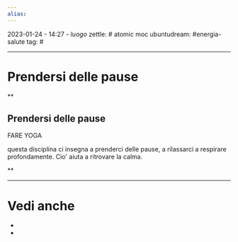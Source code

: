 ```yaml
---
alias: 
---
```

2023-01-24 - 14:27 - *luogo*
zettle: # atomic moc
ubuntudream: #energia-salute
tag: #

---
# Prendersi delle pause

**

## Prendersi delle pause

FARE YOGA

questa disciplina ci insegna a prenderci delle pause, a rilassarci a respirare profondamente. Cio' aiuta a ritrovare la calma.

  
**



---
# Vedi anche
- 
- 
